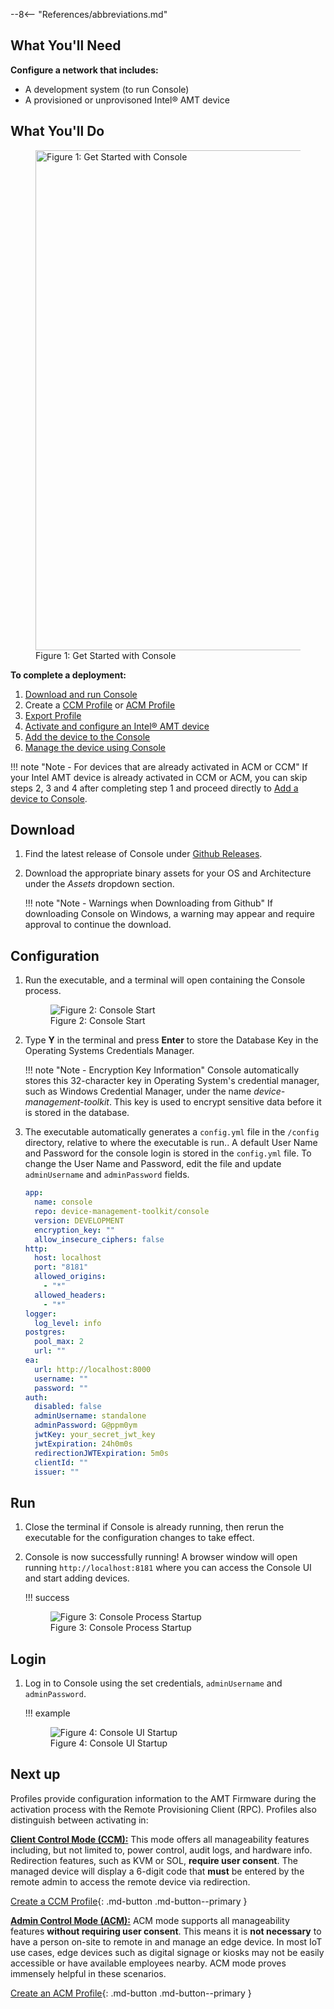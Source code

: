 --8<-- "References/abbreviations.md"


## What You'll Need

**Configure a network that includes:**

-  A development system (to run Console)
-  A provisioned or unprovisoned Intel® AMT device

## What You'll Do

<figure class="figure-image">
  <img src="..\..\..\assets\images\diagrams\Console_Deployment.svg" style="height:800px" alt="Figure 1: Get Started with Console">
  <figcaption>Figure 1: Get Started with Console</figcaption>
</figure>

**To complete a deployment:**

1. [Download and run Console](#download)
2. Create a [CCM Profile](createProfileCCM.md) or [ACM Profile](createProfileACM.md)
3. [Export Profile](exportProfile.md)
4. [Activate and configure an Intel® AMT device](activateDevice.md)
5. [Add the device to the Console](addDevice.md)
6. [Manage the device using Console](manageDevice.md)

!!! note "Note - For devices that are already activated in ACM or CCM"
    If your Intel AMT device is already activated in CCM or ACM, you can skip steps 2, 3 and 4 after completing step 1 and proceed directly to [Add a device to Console](addDevice.md).

## Download

1. Find the latest release of Console under [Github Releases](https://github.com/device-management-toolkit/console/releases/latest).


2. Download the appropriate binary assets for your OS and Architecture under the *Assets* dropdown section.

    !!! note "Note - Warnings when Downloading from Github"
        If downloading Console on Windows, a warning may appear and require approval to continue the download. 

## Configuration

1. Run the executable, and a terminal will open containing the Console process.
    <figure class="figure-image">
      <img src="..\..\..\assets\images\screenshots\Console_Configuration_FirstTime.png" alt="Figure 2: Console Start">
      <figcaption>Figure 2: Console Start</figcaption>
    </figure>

2. Type **Y** in the terminal and press **Enter** to store the Database Key in the Operating Systems Credentials Manager.

    !!! note "Note - Encryption Key Information"
        Console automatically stores this 32-character key in Operating System's credential manager, such as Windows Credential Manager, under the name *device-management-toolkit*. This key is used to encrypt sensitive data before it is stored in the database.

3. The executable automatically generates a `config.yml` file in the `/config` directory, relative to where the executable is run.. A default User Name and Password for the console login is stored in the `config.yml` file. To change the User Name and Password, edit the file and update `adminUsername` and `adminPassword` fields.

    ```yml hl_lines="6 8 9"
    app:
      name: console
      repo: device-management-toolkit/console
      version: DEVELOPMENT
      encryption_key: ""
      allow_insecure_ciphers: false
    http:
      host: localhost
      port: "8181"
      allowed_origins:
        - "*"
      allowed_headers:
        - "*"
    logger:
      log_level: info
    postgres:
      pool_max: 2
      url: ""
    ea:
      url: http://localhost:8000
      username: ""
      password: ""
    auth:
      disabled: false
      adminUsername: standalone
      adminPassword: G@ppm0ym
      jwtKey: your_secret_jwt_key
      jwtExpiration: 24h0m0s
      redirectionJWTExpiration: 5m0s
      clientId: ""
      issuer: ""
    ```

## Run

1. Close the terminal if Console is already running, then rerun the executable for the configuration changes to take effect.

2. Console is now successfully running! A browser window will open running `http://localhost:8181` where you can access the Console UI and start adding devices.

    !!! success
        <figure class="figure-image">
          <img src="..\..\..\assets\images\screenshots\Console_Start.png" alt="Figure 3: Console Process Startup">
          <figcaption>Figure 3: Console Process Startup</figcaption>
        </figure>

## Login

1. Log in to Console using the set credentials, `adminUsername` and `adminPassword`.

    !!! example
        <figure class="figure-image">
          <img src="..\..\..\assets\images\screenshots\DMT_Console_Login.png" alt="Figure 4: Console UI Startup">
          <figcaption>Figure 4: Console UI Startup</figcaption>
        </figure>


## Next up

Profiles provide configuration information to the AMT Firmware during the activation process with the Remote Provisioning Client (RPC). Profiles also distinguish between activating in: 

**[Client Control Mode (CCM):](createProfileCCM.md)** This mode offers all manageability features including, but not limited to, power control, audit logs, and hardware info. Redirection features, such as KVM or SOL, **require user consent**. The managed device will display a 6-digit code that **must** be entered by the remote admin to access the remote device via redirection.

[Create a CCM Profile](createProfileCCM.md){: .md-button .md-button--primary }

**[Admin Control Mode (ACM):](createProfileACM.md)** ACM mode supports all manageability features **without requiring user consent**. This means it is **not necessary** to have a person on-site to remote in and manage an edge device. In most IoT use cases, edge devices such as digital signage or kiosks may not be easily accessible or have available employees nearby. ACM mode proves immensely helpful in these scenarios.

[Create an ACM Profile](createProfileACM.md){: .md-button .md-button--primary }